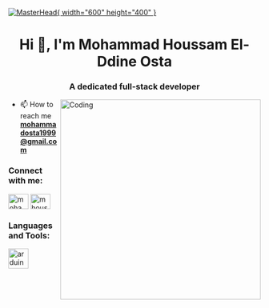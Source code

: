 [![MasterHead](https://encrypted-tbn0.gstatic.com/images?q=tbn:ANd9GcTRaqK8LtridaPs1AwvvSVw3_Cr0p6Py81-NrMx9QI_59an0PhGmDTW55uG9DAkhi0g62w&usqp=CAU){ width="600" height="400" }](https://giphy.com/gifs/dommespace-domme-space-programador-qgQUggAC3Pfv687qPC)

<h1 align="center">Hi 👋, I'm Mohammad Houssam El-Ddine Osta</h1>
<h3 align="center">A dedicated full-stack developer</h3>
<img align="right" alt="Coding" width="400" src="[https://giphy.com/gifs/dommespace-domme-space-programador-qgQUggAC3Pfv687qPC](https://media2.giphy.com/media/v1.Y2lkPTc5MGI3NjExODd4c2VlYmxzeGszb3o1c3U1NmV6Y3l0dWxzeHJ5dmNsamMwYTBkNSZlcD12MV9pbnRlcm5hbF9naWZfYnlfaWQmY3Q9Zw/qgQUggAC3Pfv687qPC/giphy.gif)">

- 📫 How to reach me **mohammadosta1999@gmail.com**

<h3 align="left">Connect with me:</h3>
<p align="left">
<a href="https://linkedin.com/in/mohammad-houssam-osta" target="blank"><img align="center" src="https://raw.githubusercontent.com/rahuldkjain/github-profile-readme-generator/master/src/images/icons/Social/linked-in-alt.svg" alt="mohammad-houssam-osta" height="30" width="40" /></a>
<a href="https://instagram.com/mhoussamosta" target="blank"><img align="center" src="https://raw.githubusercontent.com/rahuldkjain/github-profile-readme-generator/master/src/images/icons/Social/instagram.svg" alt="mhoussamosta" height="30" width="40" /></a>
</p>

<h3 align="left">Languages and Tools:</h3>
<p align="left"> <a href="https://www.arduino.cc/" target="_blank" rel="noreferrer"> <img src="https://cdn.worldvectorlogo.com/logos/arduino-1.svg" alt="arduino" width="40" height="40"/> </a> <!-- Add more images here --> </p>
